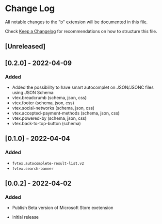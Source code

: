 # Change Log

All notable changes to the "b" extension will be documented in this file.

Check [Keep a Changelog](http://keepachangelog.com/) for recommendations on how to structure this file.

## [Unreleased]

## [0.2.0] - 2022-04-09
### Added 
- Added the possibility to have smart autocomplet on JSON/JSONC files using JSON Schema
- vtex.breadcrumb (schema, json, css)
- vtex.footer (schema, json, css)
- vtex.social-networks (schema, json, css)
- vtex.accepted-payment-methods (schema, json, css)
- vtex.powered-by (schema, json, css)
- vtex.back-to-top-button (schema)
## [0.1.0] - 2022-04-04
### Added
- ``fvtex.autocomplete-result-list.v2``
- ``fvtex.search-banner``

## [0.0.2] - 2022-04-02
### Added 
- Publish Beta version of Microsoft Store exetension 

- Initial release